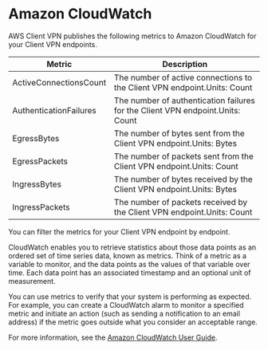 # Amazon CloudWatch<a name="monitoring-cloudwatch"></a>

AWS Client VPN publishes the following metrics to Amazon CloudWatch for your Client VPN endpoints\. 


| Metric | Description | 
| --- | --- | 
| ActiveConnectionsCount | The number of active connections to the Client VPN endpoint\.Units: Count | 
| AuthenticationFailures | The number of authentication failures for the Client VPN endpoint\.Units: Count | 
| EgressBytes | The number of bytes sent from the Client VPN endpoint\.Units: Bytes | 
| EgressPackets | The number of packets sent from the Client VPN endpoint\.Units: Count | 
| IngressBytes | The number of bytes received by the Client VPN endpoint\.Units: Bytes | 
| IngressPackets | The number of packets received by the Client VPN endpoint\.Units: Count | 

You can filter the metrics for your Client VPN endpoint by endpoint\.

CloudWatch enables you to retrieve statistics about those data points as an ordered set of time series data, known as metrics\. Think of a metric as a variable to monitor, and the data points as the values of that variable over time\. Each data point has an associated timestamp and an optional unit of measurement\.

You can use metrics to verify that your system is performing as expected\. For example, you can create a CloudWatch alarm to monitor a specified metric and initiate an action \(such as sending a notification to an email address\) if the metric goes outside what you consider an acceptable range\.

For more information, see the [Amazon CloudWatch User Guide](https://docs.aws.amazon.com/AmazonCloudWatch/latest/monitoring/)\.